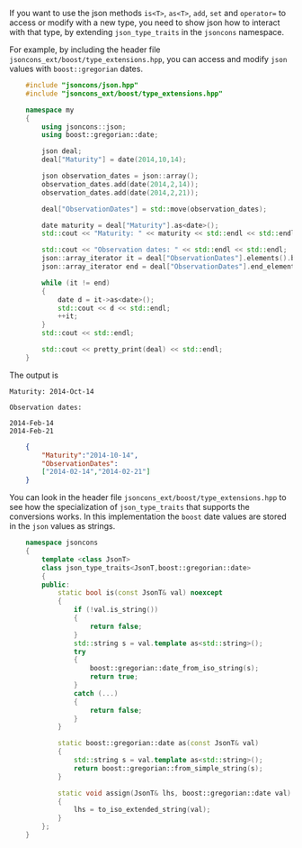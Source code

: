 If you want to use the json methods `is<T>`, `as<T>`, `add`, `set` and `operator=` to access or modify with a new type, you need to show json how to interact with that type, by extending `json_type_traits` in the `jsoncons` namespace.

For example, by including the header file `jsoncons_ext/boost/type_extensions.hpp`, you can access and modify `json` values with `boost::gregorian` dates.
```c++
    #include "jsoncons/json.hpp"
    #include "jsoncons_ext/boost/type_extensions.hpp"

    namespace my
    {
        using jsoncons::json;
        using boost::gregorian::date;

        json deal;
        deal["Maturity"] = date(2014,10,14);

        json observation_dates = json::array();
        observation_dates.add(date(2014,2,14));
        observation_dates.add(date(2014,2,21));

        deal["ObservationDates"] = std::move(observation_dates);

        date maturity = deal["Maturity"].as<date>();
        std::cout << "Maturity: " << maturity << std::endl << std::endl;

        std::cout << "Observation dates: " << std::endl << std::endl;
        json::array_iterator it = deal["ObservationDates"].elements().begin();
        json::array_iterator end = deal["ObservationDates"].end_elements();

        while (it != end)
        {
            date d = it->as<date>();
            std::cout << d << std::endl;
            ++it;
        }
        std::cout << std::endl;

        std::cout << pretty_print(deal) << std::endl;
    }
```
The output is

    Maturity: 2014-Oct-14

    Observation dates:

    2014-Feb-14
    2014-Feb-21
```json
    {
        "Maturity":"2014-10-14",
        "ObservationDates":
        ["2014-02-14","2014-02-21"]
    }
```
You can look in the header file `jsoncons_ext/boost/type_extensions.hpp`
to see how the specialization of `json_type_traits` that supports
the conversions works. In this implementation the `boost` date values are stored in the `json` values as strings.

```c++
    namespace jsoncons 
    {
        template <class JsonT>
        class json_type_traits<JsonT,boost::gregorian::date>
        {
        public:
            static bool is(const JsonT& val) noexcept
            {
                if (!val.is_string())
                {
                    return false;
                }
                std::string s = val.template as<std::string>();
                try
                {
                    boost::gregorian::date_from_iso_string(s);
                    return true;
                }
                catch (...)
                {
                    return false;
                }
            }

            static boost::gregorian::date as(const JsonT& val)
            {
                std::string s = val.template as<std::string>();
                return boost::gregorian::from_simple_string(s);
            }

            static void assign(JsonT& lhs, boost::gregorian::date val)
            {
                lhs = to_iso_extended_string(val);
            }
        };
    }
```
